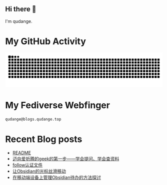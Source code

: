 ## Hi there 👋

I'm qudange.

# My GitHub Activity

<picture>
  <source media="(prefers-color-scheme: dark)" srcset="https://raw.githubusercontent.com/dangehub/dangehub/output/github-contribution-grid-snake-dark.svg">
  <source media="(prefers-color-scheme: light)" srcset="https://raw.githubusercontent.com/dangehub/dangehub/output/github-contribution-grid-snake.svg">
  <img alt="github contribution grid snake animation" src="https://raw.githubusercontent.com/dangehub/dangehub/output/github-contribution-grid-snake.svg">
</picture>

# My Fediverse Webfinger

`qudange@blogs.qudange.top`

# Recent Blog posts
<!-- BLOG-POST-LIST:START -->
- [README](https://blog.qudange.top/)
- [迈向爱折腾的geek的第一步——学会提问、学会查资料](https://blog.qudange.top/迈向爱折腾的geek的第一步——学会提问、学会查资料/)
- [follow认证文件](https://blog.qudange.top/自托管折腾/follow认证文件/)
- [让Obsidian的光标丝滑移动](https://blog.qudange.top/Obsidian/让Obsidian的光标丝滑移动/)
- [在移动端设备上管理Obsidian待办的方法探讨](https://blog.qudange.top/Obsidian/在移动端设备上管理Obsidian待办的方法探讨/)
<!-- BLOG-POST-LIST:END -->
